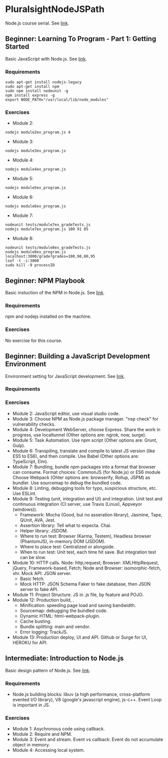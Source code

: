 # PluralsightNodeJSPath
Node.js course serial. See [link](https://app.pluralsight.com/paths/skill/node-js). <br />

## Beginner: Learning To Program - Part 1: Getting Started
Basic JavaScript with Node.js. See [link](https://app.pluralsight.com/library/courses/learning-programming-javascript/table-of-contents). <br />
### Requirements
```
sudo apt-get install nodejs-legacy
sudo apt-get install npm
sudo npm install nodeunit -g
npm install express -g
export NODE_PATH="/usr/local/lib/node_modules"
```

### Exercises
 - Module 2:
 ```
 nodejs module2ex_program.js 4
 ```
 - Module 3:
 ```
 nodejs module3ex_program.js
 ```
 - Module 4:
 ```
 nodejs module4ex_program.js
 ```
 - Module 5:
 ```
 nodejs module5ex_program.js
 ```
 - Module 6:
 ```
 nodejs module6ex_program.js
 ```
 - Module 7:
 ```
 nodeunit tests/module7ex_gradeTests.js
 nodejs module7ex_program.js 100 91 85
 ```
 - Module 8:
 ```
 nodeunit tests/module8ex_gradeTests.js
 nodejs module8ex_program.js
 localhost:3000/grade?grades=100,90,80,95
 lsof -t -i:3000
 sudo kill -9 processID
 ```
## Beginner: NPM Playbook
Basic instuction of the NPM in Node.js. See [link](https://app.pluralsight.com/library/courses/npm-playbook/table-of-contents). <br />
### Requirements
npm and nodejs installed on the machine. <br />
### Exercises
No exercise for this course. <br />

## Beginner: Building a JavaScript Development Environment
Environment setting for JavaScript development. See [link](https://app.pluralsight.com/library/courses/javascript-development-environment/table-of-contents). <br />
### Requirements
### Exercises
 - Module 2: JavaScript editor, use visual studio code. <br />
 - Module 3: Choose NPM as Node.js package manager. "nsp check" for vulnerability checks. <br />
 - Module 4: Development WebServer, choose Express. Share the work in progress, use localtunnel (Other options are: ngrok, now, surge). <br />
 - Module 5: Task Automation. Use npm script (Other options are: Grunt, Gulp). <br />
 - Module 6: Transpiling, translate and compile to latest JS version (like ES5 to ES6), and then compile. Use Babel (Other options are: TypeScript, Elm). <br /> 
 - Module 7: Bundling, bundle npm packages into a format that browser can consume. Format choices: CommonJS (for Node.js) or ES6 module Choose Webpack (Ohter options are: browserify, Rollup, JSPM) as bundler. Use sourcemap to debug the bundled code. <br />
 - Module 8: Linting, debugging tools for typo, suspicious structure, etc. Use ESLint. <br />
 - Module 9: Testing (unit, integration and UI) and integration. Unit test and continuous integration (CI server, use Travis (Linux), Appveyor (windows)). <br />
   - Framework: Mocha (Good, but no asseration library), Jasmine, Tape, QUnit, AVA, Jest. <br />
   - Assertion library: Tell what to expecta. Chai. <br />
   - Helper library: JSDOM. <br />
   - Where to run test: Browser (Karma, Testem), Headless browser (PhantomJS), in-memory DOM (JSDOM). <br />
   - Where to place test: Centralized or alongside. <br />
   - When to run test: Unit test, each time hit save. But integration test can be slow. <br />
 - Module 10: HTTP calls. Node: http,request; Browser: XMLHttpRequest, jQuery, Framework-based, Fetch; Node and Browser: isomorphic-fetch, xhr. Mock API: JSON server. <br />
   - Basic fetch. <br />
   - Mock HTTP: JSON Schema Faker to fake database, then JSON server to fake API. <br />
 - Module 11: Project Structure. JS in .js file, by feature and POJO. <br />
 - Module 12: Production build, . <br />
   - Minification: speeding page load and saving bandwidth. <br />
   - Sourcemap: debugging the bundled code. <br />
   - Dynamic HTML: html-webpack-plugin. <br />
   - Cache busting. <br />
   - Bundle splitting: main and vendor. <br />
   - Error logging: TrackJS. <br />
 - Module 13: Production deploy, UI and API. Github or Surge for UI, HEROKU for API. <br />

## Intermediate: Introduction to Node.js
Basic design pattern of Node.js. See [link](https://app.pluralsight.com/library/courses/node-intro/table-of-contents). <br />
### Requirements
 - Node.js building blocks: libuv (a high performance, cross-platform evented I/O library), V8 (google's javascript engine), js-c++. Event Loop is important in JS. <br />
### Exercises
 - Module 1: Asychronous code using callback. <br />
 - Module 2: Require and NPM. <br />
 - Module 3: Event and stream. Event vs callback: Event do not accumulate object in memory. <br />
 - Module 4: Accessing local system. <br />
